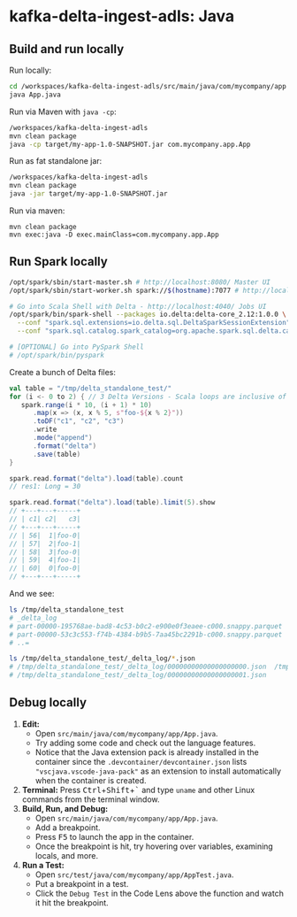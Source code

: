 # kafka-delta-ingest-adls: Java

## Build and run locally

Run locally:
```bash
cd /workspaces/kafka-delta-ingest-adls/src/main/java/com/mycompany/app
java App.java
```

Run via Maven with `java -cp`:
```bash
/workspaces/kafka-delta-ingest-adls
mvn clean package
java -cp target/my-app-1.0-SNAPSHOT.jar com.mycompany.app.App
```

Run as fat standalone jar:
```bash
/workspaces/kafka-delta-ingest-adls
mvn clean package
java -jar target/my-app-1.0-SNAPSHOT.jar
```

Run via maven:
```
mvn clean package
mvn exec:java -D exec.mainClass=com.mycompany.app.App
```

## Run Spark locally

```bash
/opt/spark/sbin/start-master.sh # http://localhost:8080/ Master UI
/opt/spark/sbin/start-worker.sh spark://$(hostname):7077 # http://localhost:8081/ Workers UI

# Go into Scala Shell with Delta - http://localhost:4040/ Jobs UI
/opt/spark/bin/spark-shell --packages io.delta:delta-core_2.12:1.0.0 \
  --conf "spark.sql.extensions=io.delta.sql.DeltaSparkSessionExtension" \
  --conf "spark.sql.catalog.spark_catalog=org.apache.spark.sql.delta.catalog.DeltaCatalog"

# [OPTIONAL] Go into PySpark Shell
# /opt/spark/bin/pyspark
```

Create a bunch of Delta files:

```scala
val table = "/tmp/delta_standalone_test/"
for (i <- 0 to 2) { // 3 Delta Versions - Scala loops are inclusive of bound
   spark.range(i * 10, (i + 1) * 10)
      .map(x => (x, x % 5, s"foo-${x % 2}"))
      .toDF("c1", "c2", "c3")
      .write
      .mode("append")
      .format("delta")
      .save(table)
}

spark.read.format("delta").load(table).count
// res1: Long = 30

spark.read.format("delta").load(table).limit(5).show
// +---+---+-----+
// | c1| c2|   c3|
// +---+---+-----+
// | 56|  1|foo-0|
// | 57|  2|foo-1|
// | 58|  3|foo-0|
// | 59|  4|foo-1|
// | 60|  0|foo-0|
// +---+---+-----+
```

And we see:
```bash
ls /tmp/delta_standalone_test
# _delta_log
# part-00000-195768ae-bad8-4c53-b0c2-e900e0f3eaee-c000.snappy.parquet
# part-00000-53c3c553-f74b-4384-b9b5-7aa45bc2291b-c000.snappy.parquet
# ..=

ls /tmp/delta_standalone_test/_delta_log/*.json
# /tmp/delta_standalone_test/_delta_log/00000000000000000000.json  /tmp/delta_standalone_test/_delta_log/00000000000000000002.json
# /tmp/delta_standalone_test/_delta_log/00000000000000000001.json
```

## Debug locally

1. **Edit:**
   - Open `src/main/java/com/mycompany/app/App.java`.
   - Try adding some code and check out the language features.
   - Notice that the Java extension pack is already installed in the container since the `.devcontainer/devcontainer.json` lists `"vscjava.vscode-java-pack"` as an extension to install automatically when the container is created.
2. **Terminal:** Press <kbd>Ctrl</kbd>+<kbd>Shift</kbd>+<kbd>\`</kbd> and type `uname` and other Linux commands from the terminal window.
3. **Build, Run, and Debug:**
   - Open `src/main/java/com/mycompany/app/App.java`.
   - Add a breakpoint.
   - Press <kbd>F5</kbd> to launch the app in the container.
   - Once the breakpoint is hit, try hovering over variables, examining locals, and more.
4. **Run a Test:**
   - Open `src/test/java/com/mycompany/app/AppTest.java`.
   - Put a breakpoint in a test.
   - Click the `Debug Test` in the Code Lens above the function and watch it hit the breakpoint.
